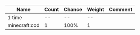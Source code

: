 | Name          | Count | Chance | Weight | Comment |
| ------------- | ----- | ------ | ------ | ------- |
| 1 time        |    -- |     -- |     -- |         |
| minecraft:cod |     1 |   100% |      1 |         |